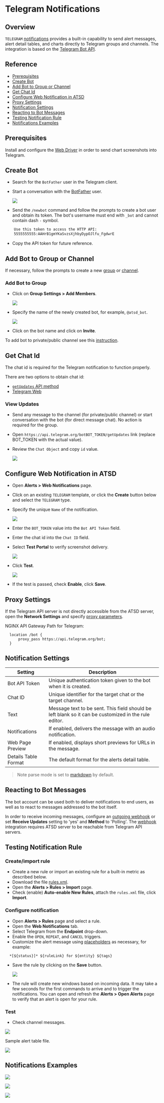 # Telegram Notifications

## Overview

`TELEGRAM` [notifications](../web-notifications.md) provides a built-in capability to send alert messages, alert detail tables, and charts directly to Telegram groups and channels. The integration is based on the [Telegram Bot API](https://core.telegram.org/bots/api).

## Reference

 * [Prerequisites](#prerequisites)
 * [Create Bot](#create-bot)
 * [Add Bot to Group or Channel](#add-bot-to-group-or-channel)
 * [Get Chat Id](#get-chat-id)
 * [Configure Web Notification in ATSD](#configure-web-notification-in-atsd)
 * [Proxy Settings](#proxy-settings)
 * [Notification Settings](#notification-settings)
 * [Reacting to Bot Messages](#reacting-to-bot-messages)
 * [Testing Notification Rule](#testing-notification-rule)
 * [Notifications Examples](#notifications-examples)

## Prerequisites

Install and configure the [Web Driver](web-driver.md) in order to send chart screenshots into Telegram.

## Create Bot

* Search for the `BotFather` user in the Telegram client.
* Start a conversation with the [BotFather](https://telegram.me/botfather) user.

    ![](images/botfather.png)

* Send the `/newbot` command and follow the prompts to create a bot user and obtain its token. The bot's username must end with `_bot` and cannot contain dash `-` symbol.

```txt
    Use this token to access the HTTP API:
    5555555555:AAHrB1gmYKaSvzsXjhbyDypOJlfu_FgdwrE
```

* Copy the API token for future reference.

## Add Bot to Group or Channel

If necessary, follow the prompts to create a new [group](https://telegram.org/faq#q-how-do-i-create-a-grou) or [channel](https://telegram.org/faq_channels#q-what-39s-a-channel).

### Add Bot to Group

* Click on **Group Settings > Add Members**.

   ![](images/telegram_3.png)

* Specify the name of the newly created bot, for example, `@atsd_bot`.

   ![](images/telegram_4.png)

* Click on the bot name and click on **Invite**.

To add bot to private/public channel see this [instruction](telegram-add-bot-to-channel.md).

## Get Chat Id

The chat id is required for the Telegram notification to function properly.

There are two options to obtain chat id:

  * [`getUpdates` API method](#getupdates)
  * [Telegram Web](telegram-get-chat-id.md)

### View Updates
  
  * Send any message to the channel (for private/public channel) or start conversation with the bot (for direct message chat). No action is required for the group.
  * Open `https://api.telegram.org/botBOT_TOKEN/getUpdates` link (replace BOT_TOKEN with the actual value).
  * Review the `Chat Object` and copy `id` value.

    ![](images/chat_object.png)

## Configure Web Notification in ATSD

* Open **Alerts > Web Notifications** page.
* Click on an existing `TELEGRAM` template, or click the **Create** button below and select the `TELEGRAM` type.
* Specify the unique `Name` of the notification.

    ![](images/telegram_2.png)
    
* Enter the `BOT_TOKEN` value into the `Bot API Token` field.
* Enter the chat id into the `Chat ID` field.
* Select **Test Portal** to verify screenshot delivery.

  ![](images/telegram_12.png)

* Click **Test**.    

  ![](images/telegram_1.png)

* If the test is passed, check **Enable**, click **Save**.

## Proxy Settings

If the Telegram API server is not directly accessible from the ATSD server, open the **Network Settings** and specify [proxy parameters](../web-notifications.md#network-settings).

NGINX API Gateway Path for Telegram:

```
  location /bot {
      proxy_pass https://api.telegram.org/bot;
  }
```

## Notification Settings

|**Setting**|**Description**|
|---|---|
|Bot API Token|Unique authentication token given to the bot when it is created.|
|Chat ID|Unique identifier for the target chat or the target channel.|
|Text|Message text to be sent. This field should be left blank so it can be customized in the rule editor.|
|Notifications|If enabled, delivers the message with an audio notification.|
|Web Page Preview|If enabled, displays short previews for URLs in the message.|
|Details Table Format|The default format for the alerts detail table.|

> Note parse mode is set to [markdown](https://core.telegram.org/bots/api#markdown-style) by default.

## Reacting to Bot Messages

The bot account can be used both to deliver notifications to end users, as well as to react to messages addressed to the bot itself. 

In order to receive incoming messages, configure an [outgoing webhook](outgoing-webhook-telegram.md) or set **Receive Updates** setting to 'yes' and **Method** to 'Polling'. The [webhook](outgoing-webhook-telegram.md) integration requires ATSD server to be reachable from Telegram API servers.

## Testing Notification Rule

### Create/import rule

* Create a new rule or import an existing rule for a built-in metric as described below.
* Download the file [rules.xml](resources/rules.xml).
* Open the **Alerts > Rules > Import** page.
* Check (enable) **Auto-enable New Rules**, attach the `rules.xml` file, click **Import**.

### Configure notification

* Open **Alerts > Rules** page and select a rule.
* Open the **Web Notifications** tab.
* Select Telegram from the **Endpoint** drop-down.
* Enable the `OPEN`, `REPEAT`, and `CANCEL` triggers.
* Customize the alert message using [placeholders](../placeholders.md) as necessary, for example:

```ls
  *[${status}]* ${ruleLink} for ${entity} ${tags}
```

* Save the rule by clicking on the **Save** button.

  ![](images/telegram_11.png)

* The rule will create new windows based on incoming data.
It may take a few seconds for the first commands to arrive and to trigger the notifications. You can open and refresh the **Alerts > Open Alerts** page to verify that an alert is open for your rule.

### Test

* Check channel messages.

![](images/telegram_13.png)

Sample alert table file.

![](images/test_2.png)

## Notifications Examples

![](images/example1.png)

![](images/example2.png)

![](images/example3.png)
